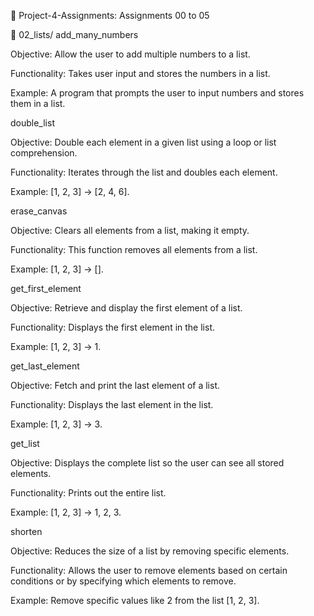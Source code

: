 🚀 Project-4-Assignments: Assignments 00 to 05

📂 02_lists/
add_many_numbers

Objective: Allow the user to add multiple numbers to a list.

Functionality: Takes user input and stores the numbers in a list.

Example: A program that prompts the user to input numbers and stores them in a list.

double_list

Objective: Double each element in a given list using a loop or list comprehension.

Functionality: Iterates through the list and doubles each element.

Example: [1, 2, 3] → [2, 4, 6].

erase_canvas

Objective: Clears all elements from a list, making it empty.

Functionality: This function removes all elements from a list.

Example: [1, 2, 3] → [].

get_first_element

Objective: Retrieve and display the first element of a list.

Functionality: Displays the first element in the list.

Example: [1, 2, 3] → 1.

get_last_element

Objective: Fetch and print the last element of a list.

Functionality: Displays the last element in the list.

Example: [1, 2, 3] → 3.

get_list

Objective: Displays the complete list so the user can see all stored elements.

Functionality: Prints out the entire list.

Example: [1, 2, 3] → 1, 2, 3.

shorten

Objective: Reduces the size of a list by removing specific elements.

Functionality: Allows the user to remove elements based on certain conditions or by specifying which elements to remove.

Example: Remove specific values like 2 from the list [1, 2, 3].

